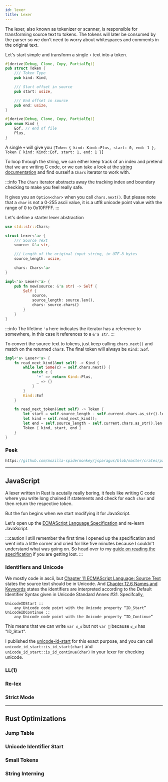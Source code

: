```yaml
---
id: lexer
title: Lexer
---
```


The lexer, also known as tokenizer or scanner, is responsible for transforming source text to tokens.
The tokens will later be consumed by the parser so we don't need to worry about whitespaces and comments in the original text.

Let's start simple and transform a single `+` text into a token.

```rust
#[derive(Debug, Clone, Copy, PartialEq)]
pub struct Token {
    /// Token Type
    pub kind: Kind,

    /// Start offset in source
    pub start: usize,

    /// End offset in source
    pub end: usize,
}

#[derive(Debug, Clone, Copy, PartialEq)]
pub enum Kind {
    Eof, // end of file
    Plus,
}
```

A single `+` will give you `[Token { kind: Kind::Plus, start: 0, end: 1 }, Token { kind: Kind::Eof, start: 1, end: 1 }]`

To loop through the string, we can either keep track of an index and pretend that we are writing C code,
or we can take a look at the [string documentation](https://doc.rust-lang.org/std/primitive.str.html#) and find ourself a `Chars` iterator to work with.

:::info
The `Chars` iterator abstracts away the tracking index and boundary checking to make you feel really safe.

It gives you an `Option<char>` when you call `chars.next()`.
But please note that a `char` is not a 0-255 ascii value,
it is a utf8 unicode point value with the range of 0 to 0x10FFFF.
:::

Let's define a starter lexer abstraction

```rust
use std::str::Chars;

struct Lexer<'a> {
    /// Source Text
    source: &'a str,

    /// Length of the original input string, in UTF-8 bytes
    source_length: usize,

    chars: Chars<'a>
}

impl<'a> Lexer<'a> {
    pub fn new(source: &'a str) -> Self {
        Self {
            source,
            source_length: source.len(),
            chars: source.chars()
        }
    }
}
```

:::info
The lifetime `'a` here indicates the iterator has a reference to somewhere, in this case it references to a `&'a str`.
:::

To convert the source text to tokens, just keep calling `chars.next()` and match on the returned `char`s.
The final token will always be `Kind::Eof`.

```rust
impl<'a> Lexer<'a> {
    fn read_next_kind(&mut self) -> Kind {
        while let Some(c) = self.chars.next() {
            match c {
              '+' => return Kind::Plus,
              _ => {}
            }
        }
        Kind::Eof
    }

    fn read_next_token(&mut self) -> Token {
        let start = self.source_length - self.current.chars.as_str().len();
        let kind = self.read_next_kind();
        let end = self.source_length - self.current.chars.as_str().len();
        Token { kind, start, end }
    }
}
```

### Peek

```rust reference
https://github.com/mozilla-spidermonkey/jsparagus/blob/master/crates/parser/src/lexer.rs#L1769-L1791
```

---

## JavaScript

A lexer written in Rust is acutally really boring, it feels like writing C code
where you write long chained if statements and check for each `char` and then return the respective token.

But the fun begins when we start modifying it for JavaScript.

Let's open up the [ECMAScript Language Specification](https://tc39.es/ecma262/) and re-learn JavaScript.

:::caution
I still remember the first time I opened up the specification and went into a little corner
and cried for like five minutes because I couldn't understand what was going on.
So head over to my [guide on reading the specification](/blog/ecma-spec) if you are getting lost.
:::

### Identifiers and Unicode

We mostly code in ascii,
but [Chapter 11 ECMAScript Language: Source Text](https://tc39.es/ecma262/#sec-ecmascript-language-source-code)
states the source text should be in Unicode.
And [Chapter 12.6 Names and Keywords](https://tc39.es/ecma262/#sec-names-and-keywords)
states the identifiers are interpreted according to the Default Identifier Syntax given in Unicode Standard Annex #31.
Specifcally,

```markup
UnicodeIDStart ::
    any Unicode code point with the Unicode property “ID_Start”
UnicodeIDContinue ::
    any Unicode code point with the Unicode property “ID_Continue”
```

This means that we can write `var ಠ_ಠ` but not `var 🦀` because `ಠ_ಠ` has "ID_Start".

I published the [unicode-id-start](https://crates.io/crates/unicode-id-start) for this exact purpose,
and you can call `unicode_id_start::is_id_start(char)` and `unicode_id_start::is_id_continue(char)` in your lexer for checking unicode.

### LL(1)

### Re-lex

### Strict Mode

---

## Rust Optimizations

### Jump Table

### Unicode Identifier Start

### Small Tokens

### String Interning
